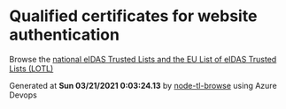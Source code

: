 # Qualified certificates for website authentication 
 Browse the [national eIDAS Trusted Lists and the EU List of eIDAS Trusted Lists (LOTL)](https://webgate.ec.europa.eu/tl-browser/#/) 
 
 
Generated at **Sun 03/21/2021  0:03:24.13** by [node-tl-browse](https://github.com/ymedlop/node-tl-browser) using Azure Devops 
